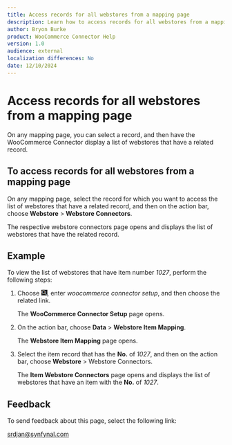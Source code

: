 ```yaml
---
title: Access records for all webstores from a mapping page
description: Learn how to access records for all webstores from a mapping page.
author: Bryon Burke
product: WooCommerce Connector Help
version: 1.0
audience: external
localization differences: No
date: 12/10/2024
---
```


<!-- markdownlint-disable MD006 MD007 MD009 MD024 MD025 MD033 -->
<!--// cspell:ignore  markdownlint allowfullscreen keyframes woocommerce webstores webstore -->

# Access records for all webstores from a mapping page

On any mapping page, you can select a record, and then have the WooCommerce Connector display a list of webstores that have a related record.

## To access records for all webstores from a mapping page

On any mapping page, select the record for which you want to access the list of webstores that have a related record, and then on the action bar, choose <b>Webstore</b> > <b>Webstore Connectors</b>.

The respective webstore connectors page opens and displays the list of webstores that have the related record.

## Example

To view the list of webstores that have item number <i>1027</i>, perform the following steps:

1. Choose ![Lightbulb that opens the Tell Me feature.](media/ui-search/search_small.png "Tell me what you want to do"), enter <i>woocommerce connector setup</i>, and then choose the related link.

   The <b>WooCommerce Connector Setup</b> page opens.

1. On the action bar, choose <b>Data</b> > <b>Webstore Item Mapping</b>.

   The <b>Webstore Item Mapping</b> page opens.

1. Select the item record that has the <b>No.</b> of <i>1027</i>, and then on the action bar, choose <b>Webstore</b> > Webstore Connectors</b>.

   The <b>Item Webstore Connectors</b> page opens and displays the list of webstores that have an item with the <b>No.</b> of <i>1027</i>.

## Feedback

To send feedback about this page, select the following link:

[srdjan@synfynal.com](mailto:srdjan@synfynal.com?subject=Documentation%20Feedback%20Product%20Docs:%20access-records-from-all-webstores-from-mapping-page)
